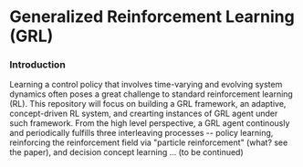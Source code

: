 # Generalized Reinforcement Learning (GRL)

### Introduction
Learning a control policy that involves time-varying and evolving system dynamics often poses a great challenge to standard reinforcement learning (RL). This repository will focus on building a GRL framework, an adaptive, concept-driven RL system, and crearting instances of GRL agent under such framework. From the high level perspective, a GRL agent continously and periodically fulfills three interleaving processes -- policy learning, reinforcing the reinforcement field via "particle reinforcement" (what? see the paper), and decision concept learning ... (to be continued)


